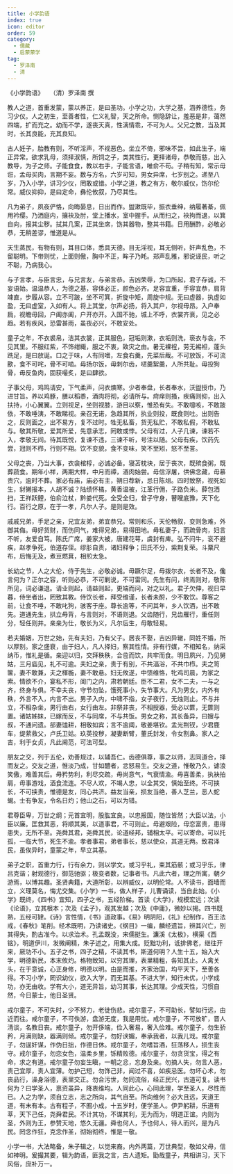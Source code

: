 ```yaml
---
title: 小学韵语
index: true
icon: editor
order: 59
category:
  - 儒藏
  - 启蒙蒙学
tag:
  - 罗泽南
  - 清
---
```


《小学韵语》　　（清）罗泽南 撰  

教人之道，首重发蒙，蒙以养正，是曰圣功。小学之功，大学之基，涵养德性，务习少仪。人之初生，至善者性，仁义礼智，天之所命。恻隐辞让，羞恶是非，蔼然四端，扩而充之。幼而不学，遂丧天真，性漓情乖，不可为人。父兄之教，当及其时，长其良能，充其良知。  

古人妊子，胎教有则，不听淫声，不视恶色。坐立不倚，邪味不尝，如此生子，端正异常。欲求乳母，须择淑慎，所饲之子，类其性行。更择诸母，恭敬而慈，出入教导，为子之师。子能食食，教以右手，子能言语，唯俞不苟。子稍有知，常示毋诳，孟母买肉，言期不妄。数与方名，六岁可知，男女异席，七岁别之。递至八岁，乃入小学，讲习少仪，罔敢或错。小学之道，教之有方，敬尔威仪，饬尔伦常。威仪抑抑，是曰定命，彝伦攸叙，乃尽其性。  

凡为弟子，夙夜俨恪，向晦晏息，日出而作。盥漱既毕，振衣垂绅，纳履著綦，佩用衿缨。乃洒庭内，攘袂及肘，堂上播水，室中握手。从而扫之，袂拘而退，以箕自向，报其尘秽。拭其几案，正其坐席，饬其器物，整其书籍。日用酬酢，必敬必恭，无稍差谬，惟道是从。  

天生蒸民，有物有则，耳目口体，悉具天德。目无淫视，耳无侧听，奸声乱色，不留聪明。下带则忧，上面则傲，胸中不正，眸子乃眊。郑声乱雅，邪说诬民，听之不聪，乃病我心。  

与子言孝，与臣言忠，与兄言友，与弟言恭。吉凶荣辱，为口所起，君子存诚，不妄语始。温温恭人，为德之基，容体必正，颜色必齐。足容宜重，手容宜恭，肩背竦直，步履从容。立不可跛，坐不可箕，折旋中矩，周旋中规。无曰虚器，执虚如盈，无曰虚室，入如有人。将上其堂，尔声必扬，将入其户，尔视毋昂。入户奉扃，视瞻毋回，户阖亦阖，户开亦开。入国不驰，城上不呼，衣裳齐衰，见之必趋。若有疾风，恐雷甚雨，虽夜必兴，不敢安处。  

童子之年，不衣裘帛，洁其衣裳，正其服色，冠垢则漱，衣垢则洗，亵衣与衾，不见其里。不服红紫，不饰绀緅，服之不衷，致灾之由。暑无裸裎，劳无裼袒，蓬头跣足，是曰放诞。口之于味，人有同嗜，左食右羹，先菜后胾。不可放饭，不可流歠，食不可咤，骨不可啮。毋扬尔饭，毋刺尔齿，嚃羹絮羹，人所共耻。毋投狗骨，毋反鱼肉，固获嘬炙，是曰肆欲。  

子事父母，鸡鸣请安，下气柔声，问衣燠寒。少者奉盘，长者奉水，沃盥授巾，乃进甘旨。养以鸡豚，膳以稻黍，酒肉将彻，必请所与。疴痒则搔，疾痛则抑，出入扶持，小心翼翼。立则视足，坐则视膝，游目以察，惟恐有失。不敢嚏咳，不敢跛依，不敢唾洟，不敢睇视。亲召无诺，急趋其所，执业则投，既食则吐。出则告之，反则面之，出不易方，复不过时。牲无私畜，货无私贮，不敢私假，不敢私与。敬其所敬，爱其所爱，先意承志，罔敢或悖。父母有过，人子几谏，谏若不入，孝敬无间。待其既悦，复谏不违，三谏不听，号注以随。父母有疾，饮药先尝，冠则不栉，行则不翔。饮不变貌，食不变味，笑不至矧，怒不至詈。  

父母之丧，乃当大事，衣衾棺椁，必诚必备。寝苫枕块，居于丧次，既殡食粥，既葬蔬食。期年小祥，两期大样，中月而禫，酒肉始尝。毋信浮屠，供佛念藏，毋慕贵穴，逾时不葬。家必有庙，庙必有主，朔日荐新，忌日陈俎。四时致祭，视死如生，豺獭报本，人胡不诚？陆绩怀橘，黄香温被，江革行佣，子路负米。薛包洒扫，王祥跃鲤，伯俞泣杖，黔娄代死。全受全归，曾子守身，瞽瞍底豫，天下化行。百行之原，在于一孝，凡尔人子。是则是效。  

戚戚兄弟，手足之亲，兄宜友弟，弟宜恭兄。常则和乐，天伦畅叙，变则急难，外御其侮。毋好货财，而伤同气，难得兄弟，易得田地。毋私妻子，而疏骨肉，妇言不听，友爱自笃。陈氏广席，姜家大被，唐建花萼，虞封有庳。弘不问牛，衮不避疾，赵孝争死，伯道存侄。缪肜自责，诸妇释争；田氏不分，紫荆复荣。斗粟尺布，后悔无及，煮豆燃萁，相煎太急。  

长幼之节，人之大伦，侍于先生，必敬必诚。毋蹶尔足，毋拨尔衣，长者不及，儳言何为？正尔之容，听则必恭，不可剿说，不可雷同。先生有问，终焉则对，敬陈所见，词必谦退。请业则起，请益则起，更端而问，对之以礼。君子欠伸，视日早暮，侍坐者出，罔致其斁。侍饮长者，拜受维谨，长者未酹，少不敢饮。尊客之前，让食不唾，不敢叱狗，骇客于座。尊长逾等，不问其年，乡人饮酒，出不敢先。道通先生，拱立毋背，与言则对，不语则退。父齿随行，兄齿雁行，重任则分，轻任则并。亲亲为仕，敬长为义，凡尔后生，毋敢轻易。  

若夫婚姻，万世之始，先有夫妇，乃有父子。居丧不娶，吉凶异辙，同姓不婚，所以厚别。家之盛衰，由于妇人，凡人择妇，察其性情。非有行媒，不相知名，纳采纳币，惟礼是循。亲迎以归，交拜秩秩，合卺而饮，共牢而食。明日夙兴，乃见舅姑，三月庙见，礼不可逾。夫妇之亲，贵于有别，不共湢浴，不共巾栉。夫之笥箧，妻不敢兼，夫之楎椸，妻不敢悬。妇无攸遂，中馈维恪，牝鸡司晨，为家之索。情欲不介，宴私不形，闺门之内，肃若朝廷。臣不二君，女不二夫，一与之齐，终身与俱。不幸夫丧，守节勿坠，饿死事小，失节事大。凡为男女，内外有秩，外言不入，内言不出。男子入内，中啸不指，女子夜行，无烛则止。不与并立，不相杂坐，男行由右，女行由左。非祭非丧，不相授器，受必以篚，无篚则置。诸姑姊妹，已嫁而反，不与同席，不与共饭。男女之称，其长备异，曰嫂与叔，不通问遗。郤妻馌耕，相敬如宾；言不逾阈，敬姜堪钦。孟光荆钗，少君鹿车，缇萦救父，卢氏卫姑。玖英投秽，凝妻断臂，董氏封发，令女割鼻。家人之吉，利于女贞，凡此阃范，可法可型。  

朋友之交，列于五伦，劝善规过，以辅吾仁。齿德俱尊，事之以师，志同道合，择而友之。交友之道，惟淡乃成，甘如醴者，忿怒易生。交友之道，惟敬乃久，谑浪笑傲，难善其后。毋矜势利，利尽交疏，毋尚意气，气衰情渝。毋喜善柔，执袂拍肩，毋事游戏，酒食流连。不尽人欢，不竭人忠，以全其交，慎始至终。不可挟长，不可挟贵，惟德是友，同心共济。益友当亲，损友当绝，善人芝兰，恶人蛇蝎。士有争友，令名日灼；他山之石，可以为错。  

君尊臣卑，万世之纲；元首宜明，股肱宜良。以忠报国，随位皆然；大臣以法，小臣以廉。匡救其恶，将顺其美，以道事君，不可则止。毋避艰险，毋恋富贵，患得患失，无所不至。尧舜其君，尧舜其民，论道经邦，辅相太平。可以寄命。可以托孤，一临大节，死生不渝。孝者事君，弟者事长，慈以使众，其道无两。致君泽民，虽俟异时，童蒙之年，早立其基。  

弟子之职，首重力行，行有余力，则以学文。或习乎礼，束其筋骸；或习乎乐，律吕克谐；射观德行，御范驰驱；极变者数，记事者书。凡此六者，理之所寓，朝夕游焉，以博其趣。圣贤典籍，大道所彰，以辨威仪，以明伦常。人不读书，面墙而立，义理莫名，悔尤交集。《小学》一书，做人样子，儿曹诵读，当自此始。《小学》既终，《四书》宜知，四子之书，五经阶梯。首读《大学》，规模宏远；次读《论语》，立其根本；次及《孟子》，观其发越；次及《中庸》，微妙以揭。四书既熟，五经可肄。《诗》言性情，《书》道政事。《易》明阴阳，《礼》纪制作，百王法戒，《春秋》笔削。经术既明，乃读诸史。《纲目》一编，麟经遗旨，辨其兴亡，别其得失，酌古准今。以求治术。孔孟既没，宋儒挺生。濂溪《太极》，横渠《西铭》，明道伊川，发微阐精，朱子述之，用集大成。贬黜功利，诋排佛老，继往开来，厥功不小。五子之书，四子之精，不读其书，斯道何明？人生十五，始入大学，明德新民，本末攸灼。格物致知，以穷其理，表里精粗，各知其止。人禽关头，在于意诚，心正身修，明德以明。由是而推，齐家治国，均平天下，至善各得。不习小学，罔识幼仪，欲入大学，而无其基。不进大学，知行未优，小学成功，亦无由收。学有大小，道无异旨，幼习其事，长达其理。少成天性，习惯自然，今日蒙士，他日圣贤。  

戒尔童子，不可失时，少不努力，老徒伤悲。戒尔童子，不可助长，譬如行远，由近而往。戒尔童子，不可佚游，盘游无度，我是用忧。戒尔童子，不可放旷，晋人清谈，名教日丧。戒尔童子，勿开侈端，俭入奢易，奢入俭难。戒尔童子，勿生骄矜，月满则缺，器满则倾。戒尔童子，勿好谀媚，奉承我者，以我儿戏。戒尔童子，勿逞奸谋，作伪日拙，作德日休。戒尔童子，勿嗜旨酒，狂荡移人，损生丧守。戒尔童子，勿恋女色，温柔乡里，铄精败德。戒尔童子，勿贪货宝，得之有命，求之有道。戒尔童子勿妄生瞋，一朝之忿，忘身及亲。勿摘人失，勿言人恶，责己宜厚，责人宜薄。勿护己短，勿饰己非，闻过不喜，如疾忌医。勿坏心术，勿丧品行，澡身浴德，表里交正。勿合污世，勿同流俗，经正民兴，古道可复。读书何为？曰学圣人，禀资虽异，降衷维均。人同此心，心同此理，学至圣人，尽性而已。人之为学，须自立志，志之所向，其气自至。所向维何？必大且远，天道王道，有末有本。古有程子，不囿小成，十五岁时，便学圣人。伊尹躬耕，乐道有莘，天下己任，尧舜君民。不计其功，不谋其利，无为而为，明道正谊。内则为圣，外则为王，参赞天地，悠久无疆。舜也何人，予也何人，待人而兴，是为凡民。罔念作狂，克念作圣，彻始彻终，惟是一敬。  

小学一书，大法略备，朱子辑之，以觉来裔。内外两篇，万世典型，敬如父母，信如神明。爰撮其要，辑为韵语，匪我之言，古人遗矩。勖哉童子，共相讲习，天下风俗，庶补万一。  
